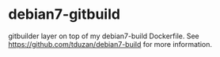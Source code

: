 debian7-gitbuild
================

gitbuilder layer on top of my debian7-build Dockerfile.  See https://github.com/tduzan/debian7-build for more information.
